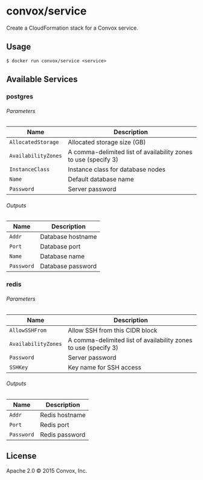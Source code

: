 # convox/service

Create a CloudFormation stack for a Convox service.

## Usage

    $ docker run convox/service <service>

## Available Services

### postgres

###### Parameters

| Name                | Description                                                     |
|---------------------|-----------------------------------------------------------------|
| `AllocatedStorage`  | Allocated storage size (GB)                                     |
| `AvailabilityZones` | A comma-delimited list of availability zones to use (specify 3) |
| `InstanceClass`     | Instance class for database nodes                               |
| `Name`              | Default database name                                           |
| `Password`          | Server password                                                 |

###### Outputs

| Name       | Description       |
|------------|-------------------|
| `Addr`     | Database hostname |
| `Port`     | Database port     |
| `Name`     | Database name     |
| `Password` | Database password |

### redis

###### Parameters

| Name                | Description                                                     |
|---------------------|-----------------------------------------------------------------|
| `AllowSSHFrom`      | Allow SSH from this CIDR block                                  |
| `AvailabilityZones` | A comma-delimited list of availability zones to use (specify 3) |
| `Password`          | Server password                                                 |
| `SSHKey`            | Key name for SSH access                                         |

###### Outputs

| Name       | Description    |
|------------|----------------|
| `Addr`     | Redis hostname |
| `Port`     | Redis port     |
| `Password` | Redis password |

## License

Apache 2.0 &copy; 2015 Convox, Inc.
